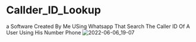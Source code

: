 # Callder_ID_Lookup
a Software Created By Me USing Whatsapp That Search The Caller ID Of A User Using His Number Phone
![2022-06-06_19-07](https://user-images.githubusercontent.com/96800858/172220027-13a74753-93f4-4ced-879b-52e2bbde5725.png)
